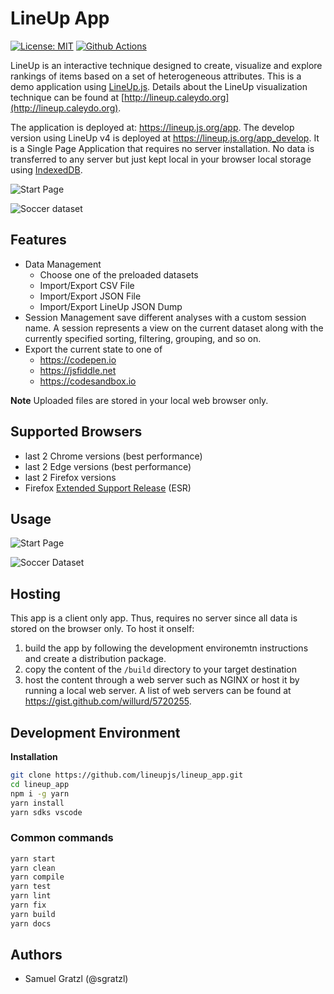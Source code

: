 # LineUp App

[![License: MIT][mit-image]][mit-url] [![Github Actions][github-actions-image]][github-actions-url]

LineUp is an interactive technique designed to create, visualize and explore rankings of items based on a set of heterogeneous attributes.
This is a demo application using [LineUp.js](https://github.com/lineupjs/lineupjs). Details about the LineUp visualization technique can be found at [http://lineup.caleydo.org](http://lineup.caleydo.org).

The application is deployed at: https://lineup.js.org/app. The develop version using LineUp v4 is deployed at https://lineup.js.org/app_develop. It is a Single Page Application that requires no server installation. No data is transferred to any server but just kept local in your browser local storage using [IndexedDB](https://developer.mozilla.org/de/docs/Web/API/IndexedDB_API).

![Start Page](./_readme/homepage.png)

![Soccer dataset](./_readme/soccer.png)

## Features

- Data Management
  - Choose one of the preloaded datasets
  - Import/Export CSV File
  - Import/Export JSON File
  - Import/Export LineUp JSON Dump
- Session Management
  save different analyses with a custom session name. A session represents a view on the current dataset along with the currently specified sorting, filtering, grouping, and so on.
- Export the current state to one of
  - https://codepen.io
  - https://jsfiddle.net
  - https://codesandbox.io

**Note** Uploaded files are stored in your local web browser only.

## Supported Browsers

- last 2 Chrome versions (best performance)
- last 2 Edge versions (best performance)
- last 2 Firefox versions
- Firefox [Extended Support Release](https://www.mozilla.org/en-US/firefox/enterprise/) (ESR)

## Usage

![Start Page](./_readme/homepage_annotated.png)

![Soccer Dataset](./_readme/soccer_annotated.png)

## Hosting

This app is a client only app. Thus, requires no server since all data is stored on the browser only. To host it onself:

1. build the app by following the development environemtn instructions and create a distribution package.
1. copy the content of the `/build` directory to your target destination
1. host the content through a web server such as NGINX or host it by running a local web server. A list of web servers can be found at https://gist.github.com/willurd/5720255.

## Development Environment

**Installation**

```bash
git clone https://github.com/lineupjs/lineup_app.git
cd lineup_app
npm i -g yarn
yarn install
yarn sdks vscode
```

### Common commands

```sh
yarn start
yarn clean
yarn compile
yarn test
yarn lint
yarn fix
yarn build
yarn docs
```

## Authors

- Samuel Gratzl (@sgratzl)

[mit-image]: https://img.shields.io/badge/License-MIT-yellow.svg
[mit-url]: https://opensource.org/licenses/MIT
[github-actions-image]: https://github.com/lineupjs/lineup_app/workflows/ci/badge.svg
[github-actions-url]: https://github.com/lineupjs/lineup_app/actions
